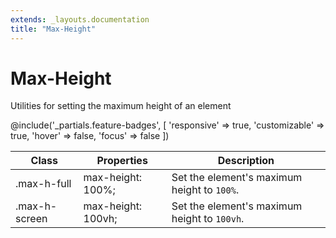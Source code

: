 ```yaml
---
extends: _layouts.documentation
title: "Max-Height"
---
```


# Max-Height

<div class="text-xl text-slate-light mb-4">
    Utilities for setting the maximum height of an element
</div>

@include('_partials.feature-badges', [
    'responsive' => true,
    'customizable' => true,
    'hover' => false,
    'focus' => false
])

<div class="border-t border-grey-lighter">
    <table class="w-full text-left" style="border-collapse: collapse;">
      <colgroup>
        <col class="w-1/5">
        <col class="w-1/3">
        <col>
      </colgroup>
        <thead>
          <tr>
              <th class="text-sm font-semibold text-grey-darker p-2 bg-grey-lightest">Class</th>
              <th class="text-sm font-semibold text-grey-darker p-2 bg-grey-lightest">Properties</th>
              <th class="text-sm font-semibold text-grey-darker p-2 bg-grey-lightest">Description</th>
          </tr>
        </thead>
        <tbody class="align-baseline">
            <tr>
                <td class="p-2 border-t border-smoke-light font-mono text-xs text-purple-dark">.max-h-full</td>
                <td class="p-2 border-t border-smoke-light font-mono text-xs text-blue-dark">max-height: 100%;</td>
                <td class="p-2 border-t border-smoke-light text-sm text-grey-darker">Set the element's maximum height to <code>100%</code>.</td>
            </tr>
            <tr>
                <td class="p-2 border-t border-smoke-light font-mono text-xs text-purple-dark">.max-h-screen</td>
                <td class="p-2 border-t border-smoke-light font-mono text-xs text-blue-dark">max-height: 100vh;</td>
                <td class="p-2 border-t border-smoke-light text-sm text-grey-darker">Set the element's maximum height to <code>100vh</code>.</td>
            </tr>
        </tbody>
    </table>
</div>


